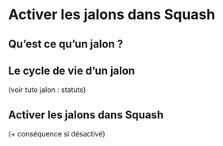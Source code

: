 # Activer les jalons dans Squash 

## Qu’est ce qu’un jalon ?

## Le cycle de vie d’un jalon 

(voir tuto jalon : statuts)

## Activer les jalons dans Squash 

(+ conséquence si désactivé)

